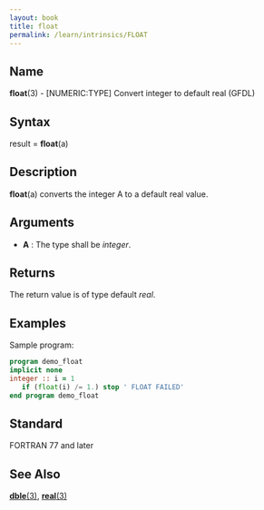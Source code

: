 ```yaml
---
layout: book
title: float
permalink: /learn/intrinsics/FLOAT
---
```

## __Name__

__float__(3) - \[NUMERIC:TYPE\] Convert integer to default real
(GFDL)

## __Syntax__

result = __float__(a)

## __Description__

__float__(a) converts the integer A to a default real value.

## __Arguments__

  - __A__
    : The type shall be _integer_.

## __Returns__

The return value is of type default _real_.

## __Examples__

Sample program:

```fortran
program demo_float
implicit none
integer :: i = 1
   if (float(i) /= 1.) stop ' FLOAT FAILED'
end program demo_float
```

## __Standard__

FORTRAN 77 and later

## __See Also__

[__dble__(3)](DBLE),
[__real__(3)](REAL)
